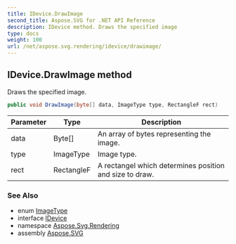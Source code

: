 ```yaml
---
title: IDevice.DrawImage
second_title: Aspose.SVG for .NET API Reference
description: IDevice method. Draws the specified image
type: docs
weight: 100
url: /net/aspose.svg.rendering/idevice/drawimage/
---
```

## IDevice.DrawImage method

Draws the specified image.

```csharp
public void DrawImage(byte[] data, ImageType type, RectangleF rect)
```

| Parameter | Type | Description |
| --- | --- | --- |
| data | Byte[] | An array of bytes representing the image. |
| type | ImageType | Image type. |
| rect | RectangleF | A rectangel which determines position and size to draw. |

### See Also

* enum [ImageType](../../imagetype/)
* interface [IDevice](../)
* namespace [Aspose.Svg.Rendering](../../idevice/)
* assembly [Aspose.SVG](../../../)

